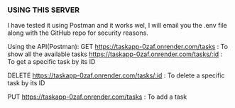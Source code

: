 ### USING THIS SERVER
I have tested it using Postman and it works wel, I will email you the .env file along with the GitHub repo
for security reasons.

Using the API(Postman):
GET
https://taskapp-0zaf.onrender.com/tasks : To show all the available tasks
https://taskapp-0zaf.onrender.com/tasks/:id : To get a specific task by its ID

DELETE
https://taskapp-0zaf.onrender.com/tasks/:id : To delete a specific task by its ID

PUT
https://taskapp-0zaf.onrender.com/tasks : To add a task